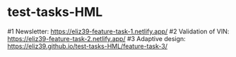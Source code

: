 # test-tasks-HML
#1 Newsletter: https://eliz39-feature-task-1.netlify.app/
#2 Validation of VIN: https://eliz39-feature-task-2.netlify.app/
#3 Adaptive design: https://eliz39.github.io/test-tasks-HML/feature-task-3/
